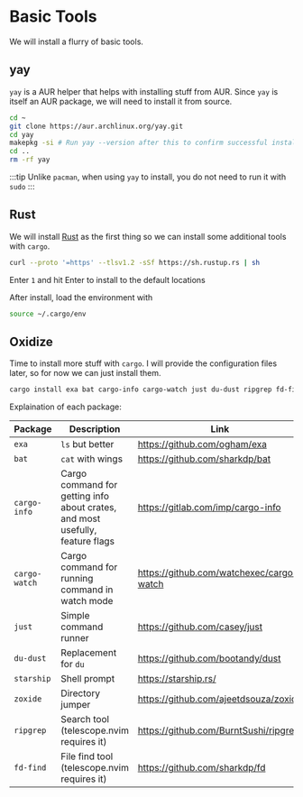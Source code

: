 # Basic Tools
We will install a flurry of basic tools.

## yay
`yay` is a AUR helper that helps with installing stuff from AUR. Since `yay` is itself an AUR package, we will need to install it from source.
```bash
cd ~
git clone https://aur.archlinux.org/yay.git
cd yay
makepkg -si # Run yay --version after this to confirm successful install
cd ..
rm -rf yay
```
:::tip
Unlike `pacman`, when using `yay` to install, you do not need to run it with `sudo`
:::


## Rust
We will install [Rust](https://rustup.rs/) as the first thing so we can install some additional tools with `cargo`.

```bash
curl --proto '=https' --tlsv1.2 -sSf https://sh.rustup.rs | sh
```

Enter `1` and hit Enter to install to the default locations

After install, load the environment with
```bash
source ~/.cargo/env
```

## Oxidize
Time to install more stuff with `cargo`. I will provide the configuration files later, so for now we can just install them.
```bash
cargo install exa bat cargo-info cargo-watch just du-dust ripgrep fd-find starship zoxide
```
Explaination of each package:

| Package | Description | Link |
|-|-|-|
| `exa` | `ls` but better | https://github.com/ogham/exa |
| `bat` | `cat` with wings | https://github.com/sharkdp/bat |
| `cargo-info` | Cargo command for getting info about crates, and most usefully, feature flags | https://gitlab.com/imp/cargo-info |
| `cargo-watch` | Cargo command for running command in watch mode | https://github.com/watchexec/cargo-watch |
| `just` | Simple command runner | https://github.com/casey/just |
| `du-dust` | Replacement for `du` | https://github.com/bootandy/dust |
| `starship` | Shell prompt | https://starship.rs/ |
| `zoxide` | Directory jumper | https://github.com/ajeetdsouza/zoxide |
| `ripgrep` | Search tool (telescope.nvim requires it) | https://github.com/BurntSushi/ripgrep |
| `fd-find` | File find tool (telescope.nvim requires it) | https://github.com/sharkdp/fd |
